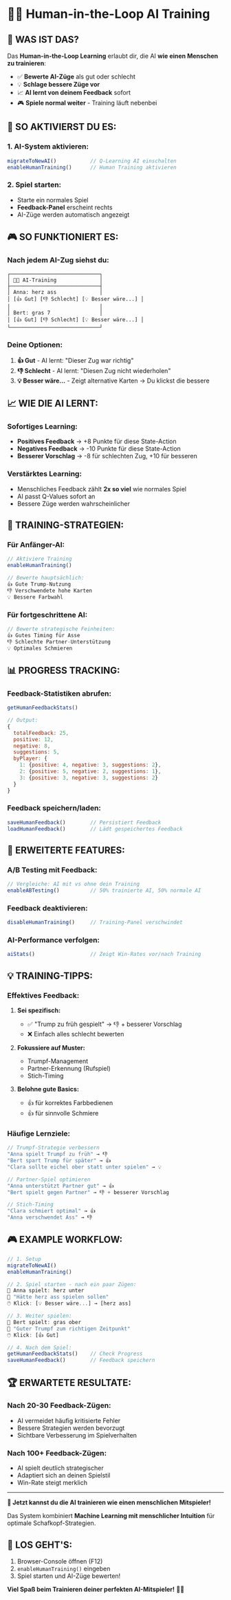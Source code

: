 # 🧑‍🏫 Human-in-the-Loop AI Training

## 🎯 **WAS IST DAS?**

Das **Human-in-the-Loop Learning** erlaubt dir, die AI **wie einen Menschen zu trainieren**:

- ✅ **Bewerte AI-Züge** als gut oder schlecht
- 💡 **Schlage bessere Züge vor** 
- 📈 **AI lernt von deinem Feedback** sofort
- 🎮 **Spiele normal weiter** - Training läuft nebenbei

## 🚀 **SO AKTIVIERST DU ES:**

### **1. AI-System aktivieren:**
```javascript
migrateToNewAI()           // Q-Learning AI einschalten
enableHumanTraining()      // Human Training aktivieren
```

### **2. Spiel starten:**
- Starte ein normales Spiel
- **Feedback-Panel** erscheint rechts
- AI-Züge werden automatisch angezeigt

## 🎮 **SO FUNKTIONIERT ES:**

### **Nach jedem AI-Zug siehst du:**

```
┌─────────────────────────────┐
│ 🧑‍🏫 AI-Training              │
├─────────────────────────────┤
│ Anna: herz ass              │
│ [👍 Gut] [👎 Schlecht] [💡 Besser wäre...] │
│                             │
│ Bert: gras 7                │
│ [👍 Gut] [👎 Schlecht] [💡 Besser wäre...] │
└─────────────────────────────┘
```

### **Deine Optionen:**

1. **👍 Gut** - AI lernt: "Dieser Zug war richtig"
2. **👎 Schlecht** - AI lernt: "Diesen Zug nicht wiederholen"  
3. **💡 Besser wäre...** - Zeigt alternative Karten → Du klickst die bessere

## 📈 **WIE DIE AI LERNT:**

### **Sofortiges Learning:**
- **Positives Feedback** → +8 Punkte für diese State-Action
- **Negatives Feedback** → -10 Punkte für diese State-Action
- **Besserer Vorschlag** → -8 für schlechten Zug, +10 für besseren

### **Verstärktes Learning:**
- Menschliches Feedback zählt **2x so viel** wie normales Spiel
- AI passt Q-Values sofort an
- Bessere Züge werden wahrscheinlicher

## 🎯 **TRAINING-STRATEGIEN:**

### **Für Anfänger-AI:**
```javascript
// Aktiviere Training
enableHumanTraining()

// Bewerte hauptsächlich:
👍 Gute Trump-Nutzung
👎 Verschwendete hohe Karten  
💡 Bessere Farbwahl
```

### **Für fortgeschrittene AI:**
```javascript
// Bewerte strategische Feinheiten:
👍 Gutes Timing für Asse
👎 Schlechte Partner-Unterstützung
💡 Optimales Schmieren
```

## 📊 **PROGRESS TRACKING:**

### **Feedback-Statistiken abrufen:**
```javascript
getHumanFeedbackStats()

// Output:
{
  totalFeedback: 25,
  positive: 12,
  negative: 8, 
  suggestions: 5,
  byPlayer: {
    1: {positive: 4, negative: 3, suggestions: 2},
    2: {positive: 5, negative: 2, suggestions: 1},
    3: {positive: 3, negative: 3, suggestions: 2}
  }
}
```

### **Feedback speichern/laden:**
```javascript
saveHumanFeedback()        // Persistiert Feedback
loadHumanFeedback()        // Lädt gespeichertes Feedback
```

## 🧪 **ERWEITERTE FEATURES:**

### **A/B Testing mit Feedback:**
```javascript
// Vergleiche: AI mit vs ohne dein Training
enableABTesting()          // 50% trainierte AI, 50% normale AI
```

### **Feedback deaktivieren:**
```javascript
disableHumanTraining()     // Training-Panel verschwindet
```

### **AI-Performance verfolgen:**
```javascript
aiStats()                  // Zeigt Win-Rates vor/nach Training
```

## 💡 **TRAINING-TIPPS:**

### **Effektives Feedback:**

1. **Sei spezifisch:**
   - ✅ "Trump zu früh gespielt" → 👎 + besserer Vorschlag
   - ❌ Einfach alles schlecht bewerten

2. **Fokussiere auf Muster:**
   - Trumpf-Management
   - Partner-Erkennung (Rufspiel)
   - Stich-Timing

3. **Belohne gute Basics:**
   - 👍 für korrektes Farbbedienen
   - 👍 für sinnvolle Schmiere

### **Häufige Lernziele:**

```javascript
// Trumpf-Strategie verbessern
"Anna spielt Trumpf zu früh" → 👎
"Bert spart Trump für später" → 👍
"Clara sollte eichel ober statt unter spielen" → 💡

// Partner-Spiel optimieren  
"Anna unterstützt Partner gut" → 👍
"Bert spielt gegen Partner" → 👎 + besserer Vorschlag

// Stich-Timing
"Clara schmiert optimal" → 👍
"Anna verschwendet Ass" → 👎
```

## 🎮 **EXAMPLE WORKFLOW:**

```javascript
// 1. Setup
migrateToNewAI()
enableHumanTraining()

// 2. Spiel starten - nach ein paar Zügen:
👀 Anna spielt: herz unter
💭 "Hätte herz ass spielen sollen"
🖱️ Klick: [💡 Besser wäre...] → [herz ass]

// 3. Weiter spielen:
👀 Bert spielt: gras ober  
💭 "Guter Trumpf zum richtigen Zeitpunkt"
🖱️ Klick: [👍 Gut]

// 4. Nach dem Spiel:
getHumanFeedbackStats()    // Check Progress
saveHumanFeedback()        // Feedback speichern
```

## 🏆 **ERWARTETE RESULTATE:**

### **Nach 20-30 Feedback-Zügen:**
- AI vermeidet häufig kritisierte Fehler
- Bessere Strategien werden bevorzugt
- Sichtbare Verbesserung im Spielverhalten

### **Nach 100+ Feedback-Zügen:**
- AI spielt deutlich strategischer
- Adaptiert sich an deinen Spielstil
- Win-Rate steigt merklich

---

**🎉 Jetzt kannst du die AI trainieren wie einen menschlichen Mitspieler!**

Das System kombiniert **Machine Learning mit menschlicher Intuition** für optimale Schafkopf-Strategien.

## 🚀 **LOS GEHT'S:**

1. Browser-Console öffnen (F12)
2. `enableHumanTraining()` eingeben
3. Spiel starten und AI-Züge bewerten!

**Viel Spaß beim Trainieren deiner perfekten AI-Mitspieler!** 🤖✨